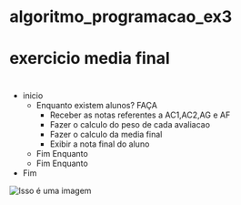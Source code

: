 # algoritmo_programacao_ex3
# exercicio media final
#
- inicio
   - Enquanto existem alunos? FAÇA
     - Receber as notas referentes a AC1,AC2,AG e AF
     - Fazer o calculo do peso de cada avaliacao
     - Fazer o calculo da media final
     - Exibir a nota final do aluno
    - Fim Enquanto
   - Fim Enquanto
 - Fim

![Isso é uma imagem](https://github.com/Lopes-Vitor/algoritmo_programacao_vagaespecial/blob/main/fluxograma.png)
